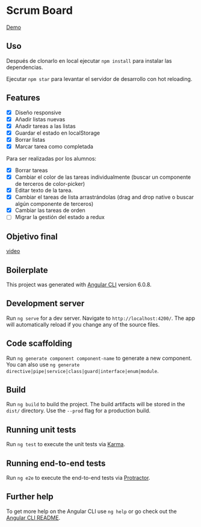 #  Scrum Board
[Demo](https://geekshubsacademy.github.io/scrum-board-angular-2/dist/scrum-board/)
## Uso

Después de clonarlo en local ejecutar `npm install` para instalar las dependencias.

Ejecutar `npm star` para levantar el servidor de desarrollo con hot reloading.


## Features

- [x] Diseño responsive
- [x] Añadir listas nuevas
- [x] Añadir tareas a las listas
- [x] Guardar el estado en localStorage
- [x] Borrar listas
- [x] Marcar tarea como completada

Para ser realizadas por los alumnos:

- [x] Borrar tareas 
- [x] Cambiar el color de las tareas individualmente (buscar un componente de terceros de color-picker)
- [x] Editar texto de la tarea.
- [x] Cambiar el tareas de lista arrastrándolas (drag and drop native o buscar algún componente de terceros)
- [x] Cambiar las tareas de orden
- [ ] Migrar la gestión del estado a redux

## Objetivo final

[video](https://www.useloom.com/share/c64de82caec54112a0fec089db5b8781)


## Boilerplate


This project was generated with [Angular CLI](https://github.com/angular/angular-cli) version 6.0.8.

## Development server

Run `ng serve` for a dev server. Navigate to `http://localhost:4200/`. The app will automatically reload if you change any of the source files.

## Code scaffolding

Run `ng generate component component-name` to generate a new component. You can also use `ng generate directive|pipe|service|class|guard|interface|enum|module`.

## Build

Run `ng build` to build the project. The build artifacts will be stored in the `dist/` directory. Use the `--prod` flag for a production build.

## Running unit tests

Run `ng test` to execute the unit tests via [Karma](https://karma-runner.github.io).

## Running end-to-end tests

Run `ng e2e` to execute the end-to-end tests via [Protractor](http://www.protractortest.org/).

## Further help

To get more help on the Angular CLI use `ng help` or go check out the [Angular CLI README](https://github.com/angular/angular-cli/blob/master/README.md).
